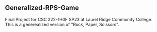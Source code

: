 ## Generalized-RPS-Game

Final Project for CSC 222-1H0F SP23 at Laurel Ridge Community College. This is a generealized version of "Rock, Paper, Scissors".

